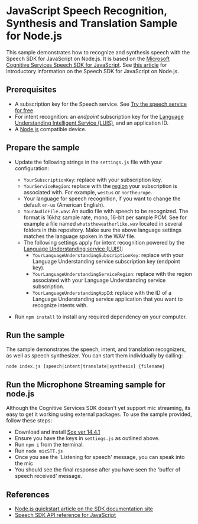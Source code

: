 # JavaScript Speech Recognition, Synthesis and Translation Sample for Node.js

This sample demonstrates how to recognize and synthesis speech with the Speech SDK for JavaScript on Node.js. It is based on the [Microsoft Cognitive Services Speech SDK for JavaScript](https://aka.ms/csspeech/npmpackage).
See [this article](https://docs.microsoft.com/azure/cognitive-services/speech-service/get-started-speech-to-text?pivots=programming-language-nodejs) for introductory information on the Speech SDK for JavaScript on Node.js.

## Prerequisites

* A subscription key for the Speech service. See [Try the speech service for free](https://docs.microsoft.com/azure/cognitive-services/speech-service/get-started).
* For intent recognition: an *endpoint* subscription key for the [Language Understanding Intelligent Service (LUIS)](https://www.luis.ai/home), and an application ID.
* A [Node.js](https://nodejs.org) compatible device.

## Prepare the sample

* Update the following strings in the `settings.js` file with your configuration:
  * `YourSubscriptionKey`: replace with your subscription key.
  * `YourServiceRegion`: replace with the [region](https://aka.ms/csspeech/region) your subscription is associated with. For example, `westus` or `northeurope`.
  * Your language for speech recognition, if you want to change the default `en-us` (American English).
  * `YourAudioFile.wav`: An audio file with speech to be recognized. The format is 16khz sample rate, mono, 16-bit per sample PCM. See for example a file named `whatstheweatherlike.wav` located in several folders in this repository. Make sure the above language settings matches the language spoken in the WAV file.
  * The following settings apply for intent recognition powered by the [Language Understanding service (LUIS)](https://aka.ms/csspeech/luisdocs):
    * `YourLanguageUnderstandingSubscriptionKey`: replace with your Language Understanding service subscription key (endpoint key).
    * `YourLanguageUnderstandingServiceRegion`: replace with the region associated with your Language Understanding service subscription.
    * `YourLanguageUnderstandingAppId`: replace with the ID of a Language Understanding service application that you want to recognize intents with.

* Run `npm install` to install any required dependency on your computer.

## Run the sample

The sample demonstrates the speech, intent, and translation recognizers, as well as speech synthesizer. You can start them individually by calling:

```shell
node index.js [speech|intent|translate|synthesis] {filename}
```

## Run the Microphone Streaming sample for node.js

Although the Cognitive Services SDK doesn't yet support mic streaming, its easy to get it working using external packages.
To use the sample provided, follow these steps:
* Download and install [Sox ver 14.4.1](https://sourceforge.net/projects/sox/files/sox/14.4.1/)
* Ensure you have the keys in `settings.js` as outlined above.
* Run `npm i` from the terminal.
* Run `node micSTT.js`
* Once you see the 'Listening for speech' message, you can speak into the mic
* You should see the final response after you have seen the 'buffer of speech received' message.

## References

* [Node.js quickstart article on the SDK documentation site](https://docs.microsoft.com/azure/cognitive-services/speech-service/quickstart-js-node)
* [Speech SDK API reference for JavaScript](https://aka.ms/csspeech/javascriptref)
